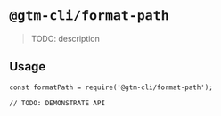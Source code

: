 # `@gtm-cli/format-path`

> TODO: description

## Usage

```
const formatPath = require('@gtm-cli/format-path');

// TODO: DEMONSTRATE API
```
